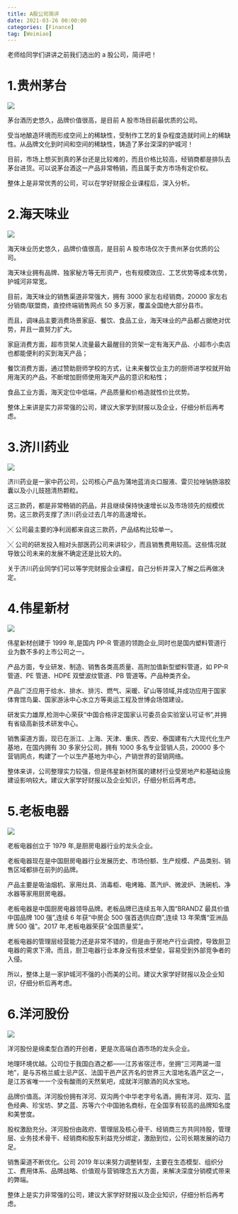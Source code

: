 ```yaml
---
title: A股公司简评
date: 2021-03-26 00:00:00
categories: [Finance]
tag: [Weimiao]
---
```


老师给同学们讲讲之前我们选出的 a 股公司，简评吧！

# 1.贵州茅台

![](https://gitee.com/bruceeewong/image-bed/raw/master/2022-2-27/1645940993849-image.png)

茅台酒历史悠久，品牌价值很高，是目前 A 股市场目前最优质的公司。

受当地酿造环境而形成空间上的稀缺性，受制作工艺的复杂程度造就时间上的稀缺性。从品牌文化到时间和空间的稀缺性，铸造了茅台深深的护城河！

目前，市场上想买到真的茅台还是比较难的，而且价格比较高，经销商都是排队去茅台进货。可以说茅台酒这一产品非常畅销，而且属于卖方市场有定价权。

整体上是非常优秀的公司，可以在学好财报企业课程后，深入分析。

# 2.海天味业

![](https://gitee.com/bruceeewong/image-bed/raw/master/2022-2-27/1645941021160-image.png)

海天味业历史悠久，品牌价值很高，是目前 A 股市场仅次于贵州茅台优质的公司。

海天味业拥有品牌、独家秘方等无形资产，也有规模效应、工艺优势等成本优势，护城河非常宽。

目前，海天味业的销售渠道非常强大，拥有 3000 家左右经销商，20000 家左右分销商/联盟商，直控终端销售网点 50 多万家，覆盖全国绝大部分县市。

而且，调味品主要消费场景家庭、餐饮、食品工业，海天味业的产品都占据绝对优势，并且一直努力扩大。

家庭消费方面，超市货架人流量最大最醒目的货架一定有海天产品、小超市小卖店也都能便利的买到海天产品；

餐饮消费方面，通过赞助厨师学校的方式，让未来餐饮业主力的厨师进学校就开始用海天的产品，不断增加厨师使用海天产品的意识和粘性；

食品工业方面，海天定位中低端，产品质量和价格造就性价比优势。

整体上来讲是实力非常强的公司，建议大家学到财报以及企业，仔细分析后再考虑。

# 3.济川药业

![](https://gitee.com/bruceeewong/image-bed/raw/master/2022-2-27/1645941058924-image.png)

济川药业是一家中药公司，公司核心产品为蒲地蓝消炎口服液、雷贝拉唑钠肠溶胶囊以及小儿豉翘清热颗粒。

这三款药，都是非常畅销的药品，并且继续保持快速增长以及市场领先的规模优势。这三款药支撑了济川药业过去几年的高速增长。

╳ 公司最主要的净利润都来自这三款药，产品结构比较单一。

╳ 公司的研发投入相对头部医药公司来讲较少，而且销售费用较高。这些情况就导致公司未来的发展不确定还是比较大的。

关于济川药业同学们可以等学完财报企业课程，自己分析并深入了解之后再做决定。

# 4.伟星新材

![](https://gitee.com/bruceeewong/image-bed/raw/master/2022-2-27/1645941078353-image.png)

伟星新材创建于 1999 年,是国内 PP-R 管道的领跑企业,同时也是国内塑料管道行业为数不多的上市公司之一。

产品方面，专业研发、制造、销售各类高质量、高附加值新型塑料管道，如 PP-R 管道、PE 管道、HDPE 双壁波纹管道、PB 管道等。产品种类齐全。

产品广泛应用于给水、排水、排污、燃气、采暖、矿山等领域,并成功应用于国家体育馆鸟巢、国家游泳中心水立方等奥运工程及世博会场馆建设。

研发实力雄厚,检测中心荣获“中国合格评定国家认可委员会实验室认可证书”,并拥有省级高新技术研发中心。

销售渠道方面，现已在浙江、上海、天津、重庆、西安、泰国建有六大现代化生产基地，在国内拥有 30 多家分公司，拥有 1000 多名专业营销人员，20000 多个营销网点，构建了一个以生产基地为中心，产销世界的营销网络。

整体来讲，公司整理实力较强，但是伟星新材所属的建材行业受房地产和基础设施建设影响较大。建议大家学好财报以及企业知识，仔细分析后再考虑。

# 5.老板电器

![](https://gitee.com/bruceeewong/image-bed/raw/master/2022-2-27/1645941114315-image.png)

老板电器创立于 1979 年,是厨房电器行业的龙头企业。

老板电器现在是中国厨房电器行业发展历史、市场份额、生产规模、产品类别、销售区域都排在前列的品牌。

产品主要是吸油烟机、家用灶具、消毒柜、电烤箱、蒸汽炉、微波炉、洗碗机、净水器等家用厨房电器。

老板电器是中国厨房电器领导品牌。老板品牌已连续五年入围“BRANDZ 最具价值中国品牌 100 强”,连续 6 年获“中房企 500 强首选供应商”,连续 13 年荣膺“亚洲品牌 500 强”。2017 年,老板电器荣获“全国质量奖”。

老板电器的管理层经营能力还是非常不错的，但是由于房地产行业调控，导致厨卫电器的需求下滑。而且，厨卫电器行业本身没有技术壁垒，容易受到外部竞争者的入侵。

所以，整体上是一家护城河不强的小而美的公司。建议大家学好财报以及企业知识，仔细分析后再考虑。

# 6.洋河股份

![](https://gitee.com/bruceeewong/image-bed/raw/master/2022-2-27/1645941138462-image.png)

洋河股份是绵柔型白酒的开创者，更是次高端白酒市场的龙头企业。

地理环境优越。公司位于我国白酒之都——江苏省宿迁市，坐拥“三河两湖一湿地”，是与苏格兰威士忌产区、法国干邑产区齐名的世界三大湿地名酒产区之一，是江苏省唯一一个没有酸雨的天然氧吧，成就洋河酿酒的风水宝地。

品牌价值高。洋河股份拥有洋河、双沟两个中华老字号名酒，拥有洋河、双沟、蓝色经典、珍宝坊、梦之蓝、苏等六个中国驰名商标，在全国享有较高的品牌知名度和美誉度。

股权激励充分。洋河股份由政府、管理层及核心骨干、经销商三方共同持股，管理层、业务技术骨干、经销商和股东利益充分绑定，激励到位，公司长期发展的动力足。

销售渠道不断优化。公司 2019 年以来努力调整转型，主要在生态模型、组织分工、费用体系、品牌战略、价值观与营销理念五大方面，来解决深度分销模式带来的弊端。

整体上是实力非常强的公司，建议大家学好财报以及企业知识，仔细分析后再考虑。
